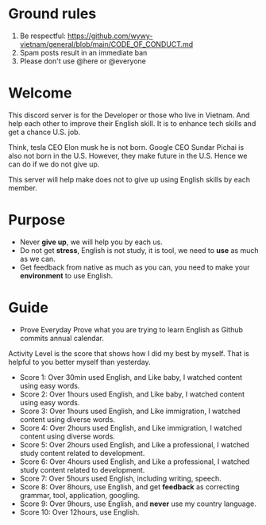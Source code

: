 # Ground rules 
1. Be respectful: https://github.com/wywy-vietnam/general/blob/main/CODE_OF_CONDUCT.md
2. Spam posts result in an immediate ban 
3. Please don't use @here or @everyone 

# Welcome 
This discord server is for the Developer or those who live in Vietnam. 
And help each other to improve their English skill. It is to enhance tech skills and get a chance U.S. job. 

Think, tesla CEO Elon musk he is not born. Google CEO Sundar Pichai is also not born in the U.S. However, they make future in the U.S. Hence we can do if we do not give up. 

This server will help make does not to give up using English skills by each member.

# Purpose
- Never **give up**, we will help you by each us.
- Do not get **stress**, English is not study, it is tool, we need to **use** as much as we can.
- Get feedback from native as much as you can, you need to make your **environment** to use English. 

# Guide 
- Prove 
Everyday Prove what you are trying to learn English as Github commits annual calendar.

Activity Level is the score that shows how I did my best by myself. That is helpful to you better myself than yesterday.

- Score 1: Over 30min used English, and Like baby, I watched content using easy words.
- Score 2: Over 1hours used English, and Like baby, I watched content using easy words.
- Score 3: Over 1hours used English, and Like immigration, I watched content using diverse words.
- Score 4: Over 2hours used English, and Like immigration, I watched content using diverse words.
- Score 5: Over 2hours used English, and Like a professional, I watched study content related to development.
- Score 6: Over 4hours used English, and Like a professional, I watched study content related to development.
- Score 7: Over 5hours used English, including writing, speech.
- Score 8: Over 8hours, use English, and get **feedback** as correcting grammar, tool, application, googling.
- Score 9: Over 9hours, use English, and **never** use my country language.
- Score 10: Over 12hours, use English.
